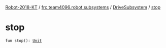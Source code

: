 [Robot-2018-KT](../../index.md) / [frc.team4096.robot.subsystems](../index.md) / [DriveSubsystem](index.md) / [stop](./stop.md)

# stop

`fun stop(): `[`Unit`](https://kotlinlang.org/api/latest/jvm/stdlib/kotlin/-unit/index.html)